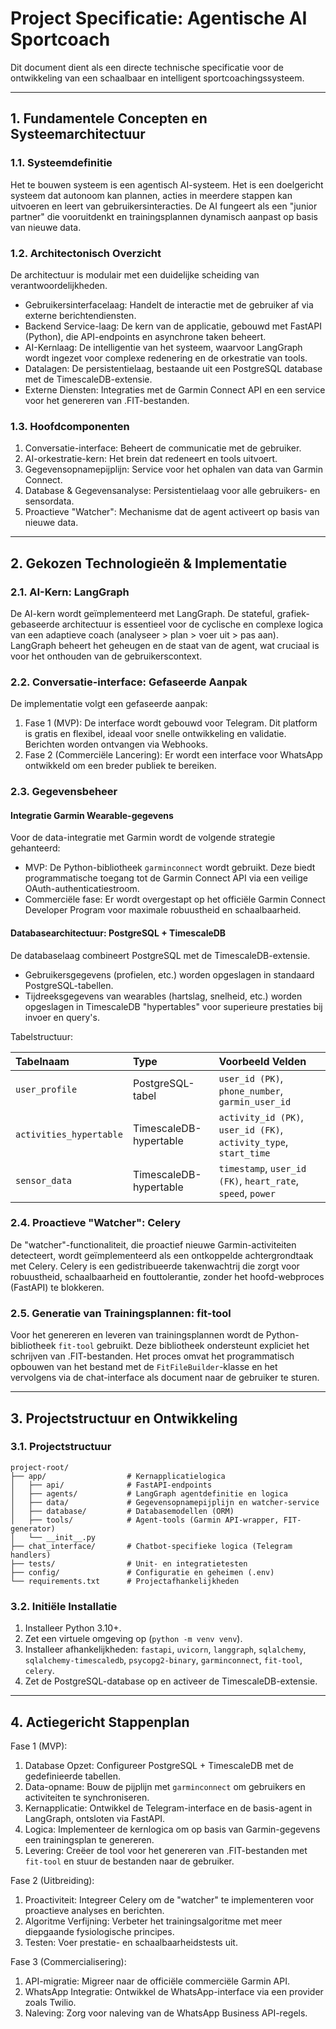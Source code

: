 # Project Specificatie: Agentische AI Sportcoach

Dit document dient als een directe technische specificatie voor de ontwikkeling van een schaalbaar en intelligent sportcoachingssysteem.

---

## 1. Fundamentele Concepten en Systeemarchitectuur

### 1.1. Systeemdefinitie

Het te bouwen systeem is een agentisch AI-systeem. Het is een doelgericht systeem dat autonoom kan plannen, acties in meerdere stappen kan uitvoeren en leert van gebruikersinteracties. De AI fungeert als een "junior partner" die vooruitdenkt en trainingsplannen dynamisch aanpast op basis van nieuwe data.

### 1.2. Architectonisch Overzicht

De architectuur is modulair met een duidelijke scheiding van verantwoordelijkheden.

- Gebruikersinterfacelaag: Handelt de interactie met de gebruiker af via externe berichtendiensten.
- Backend Service-laag: De kern van de applicatie, gebouwd met FastAPI (Python), die API-endpoints en asynchrone taken beheert.
- AI-Kernlaag: De intelligentie van het systeem, waarvoor LangGraph wordt ingezet voor complexe redenering en de orkestratie van tools.
- Datalagen: De persistentielaag, bestaande uit een PostgreSQL database met de TimescaleDB-extensie.
- Externe Diensten: Integraties met de Garmin Connect API en een service voor het genereren van .FIT-bestanden.

### 1.3. Hoofdcomponenten

1.  Conversatie-interface: Beheert de communicatie met de gebruiker.
2.  AI-orkestratie-kern: Het brein dat redeneert en tools uitvoert.
3.  Gegevensopnamepijplijn: Service voor het ophalen van data van Garmin Connect.
4.  Database & Gegevensanalyse: Persistentielaag voor alle gebruikers- en sensordata.
5.  Proactieve "Watcher": Mechanisme dat de agent activeert op basis van nieuwe data.

---

## 2. Gekozen Technologieën & Implementatie

### 2.1. AI-Kern: LangGraph

De AI-kern wordt geïmplementeerd met LangGraph. De stateful, grafiek-gebaseerde architectuur is essentieel voor de cyclische en complexe logica van een adaptieve coach (analyseer > plan > voer uit > pas aan). LangGraph beheert het geheugen en de staat van de agent, wat cruciaal is voor het onthouden van de gebruikerscontext.

### 2.2. Conversatie-interface: Gefaseerde Aanpak

De implementatie volgt een gefaseerde aanpak:

1.  Fase 1 (MVP): De interface wordt gebouwd voor Telegram. Dit platform is gratis en flexibel, ideaal voor snelle ontwikkeling en validatie. Berichten worden ontvangen via Webhooks.
2.  Fase 2 (Commerciële Lancering): Er wordt een interface voor WhatsApp ontwikkeld om een breder publiek te bereiken.

### 2.3. Gegevensbeheer

#### Integratie Garmin Wearable-gegevens

Voor de data-integratie met Garmin wordt de volgende strategie gehanteerd:

- MVP: De Python-bibliotheek `garminconnect` wordt gebruikt. Deze biedt programmatische toegang tot de Garmin Connect API via een veilige OAuth-authenticatiestroom.
- Commerciële fase: Er wordt overgestapt op het officiële Garmin Connect Developer Program voor maximale robuustheid en schaalbaarheid.

#### Databasearchitectuur: PostgreSQL + TimescaleDB

De databaselaag combineert PostgreSQL met de TimescaleDB-extensie.

- Gebruikersgegevens (profielen, etc.) worden opgeslagen in standaard PostgreSQL-tabellen.
- Tijdreeksgegevens van wearables (hartslag, snelheid, etc.) worden opgeslagen in TimescaleDB "hypertables" voor superieure prestaties bij invoer en query's.

Tabelstructuur:

| Tabelnaam               | Type                   | Voorbeeld Velden                                                  |
| :---------------------- | :--------------------- | :---------------------------------------------------------------- |
| `user_profile`          | PostgreSQL-tabel       | `user_id (PK)`, `phone_number`, `garmin_user_id`                  |
| `activities_hypertable` | TimescaleDB-hypertable | `activity_id (PK)`, `user_id (FK)`, `activity_type`, `start_time` |
| `sensor_data`           | TimescaleDB-hypertable | `timestamp`, `user_id (FK)`, `heart_rate`, `speed`, `power`       |

### 2.4. Proactieve "Watcher": Celery

De "watcher"-functionaliteit, die proactief nieuwe Garmin-activiteiten detecteert, wordt geïmplementeerd als een ontkoppelde achtergrondtaak met Celery. Celery is een gedistribueerde takenwachtrij die zorgt voor robuustheid, schaalbaarheid en fouttolerantie, zonder het hoofd-webproces (FastAPI) te blokkeren.

### 2.5. Generatie van Trainingsplannen: fit-tool

Voor het genereren en leveren van trainingsplannen wordt de Python-bibliotheek `fit-tool` gebruikt. Deze bibliotheek ondersteunt expliciet het schrijven van .FIT-bestanden. Het proces omvat het programmatisch opbouwen van het bestand met de `FitFileBuilder`-klasse en het vervolgens via de chat-interface als document naar de gebruiker te sturen.

---

## 3. Projectstructuur en Ontwikkeling

### 3.1. Projectstructuur

```
project-root/
├── app/                  # Kernapplicatielogica
│   ├── api/              # FastAPI-endpoints
│   ├── agents/           # LangGraph agentdefinitie en logica
│   ├── data/             # Gegevensopnamepijplijn en watcher-service
│   ├── database/         # Databasemodellen (ORM)
│   ├── tools/            # Agent-tools (Garmin API-wrapper, FIT-generator)
│   └── __init__.py
├── chat_interface/       # Chatbot-specifieke logica (Telegram handlers)
├── tests/                # Unit- en integratietesten
├── config/               # Configuratie en geheimen (.env)
└── requirements.txt      # Projectafhankelijkheden
```

### 3.2. Initiële Installatie

1.  Installeer Python 3.10+.
2.  Zet een virtuele omgeving op (`python -m venv venv`).
3.  Installeer afhankelijkheden: `fastapi`, `uvicorn`, `langgraph`, `sqlalchemy`, `sqlalchemy-timescaledb`, `psycopg2-binary`, `garminconnect`, `fit-tool`, `celery`.
4.  Zet de PostgreSQL-database op en activeer de TimescaleDB-extensie.

---

## 4. Actiegericht Stappenplan

Fase 1 (MVP):

1.  Database Opzet: Configureer PostgreSQL + TimescaleDB met de gedefinieerde tabellen.
2.  Data-opname: Bouw de pijplijn met `garminconnect` om gebruikers en activiteiten te synchroniseren.
3.  Kernapplicatie: Ontwikkel de Telegram-interface en de basis-agent in LangGraph, ontsloten via FastAPI.
4.  Logica: Implementeer de kernlogica om op basis van Garmin-gegevens een trainingsplan te genereren.
5.  Levering: Creëer de tool voor het genereren van .FIT-bestanden met `fit-tool` en stuur de bestanden naar de gebruiker.

Fase 2 (Uitbreiding):

1.  Proactiviteit: Integreer Celery om de "watcher" te implementeren voor proactieve analyses en berichten.
2.  Algoritme Verfijning: Verbeter het trainingsalgoritme met meer diepgaande fysiologische principes.
3.  Testen: Voer prestatie- en schaalbaarheidstests uit.

Fase 3 (Commercialisering):

1.  API-migratie: Migreer naar de officiële commerciële Garmin API.
2.  WhatsApp Integratie: Ontwikkel de WhatsApp-interface via een provider zoals Twilio.
3.  Naleving: Zorg voor naleving van de WhatsApp Business API-regels.

